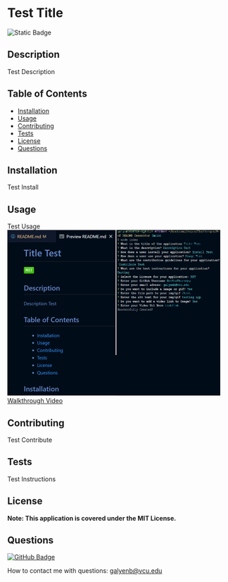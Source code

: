 # Test Title

![Static Badge](https://img.shields.io/badge/MIT-content)

## Description
  
Test Description
  
## Table of Contents

- [Installation](#installation)
- [Usage](#usage)
- [Contributing](#contributing)
- [Tests](#tests)
- [License](#license)
- [Questions](#questions)

## Installation
  
Test Install
  
## Usage
  
Test Usage
![#placeholder image](/assets/images/combinedImages.png)
[Walkthrough Video](testURLHere)
  
## Contributing

Test Contribute

## Tests

Test Instructions

## License

**Note: This application is covered under the MIT License.**

## Questions

[![GitHub Badge](https://img.shields.io/badge/SeeYouThursday-content?logo=github)](https://github.com//SeeYouThursday)

How to contact me with questions:
[galyenb@vcu.edu](galyenb@vcu.edu)
